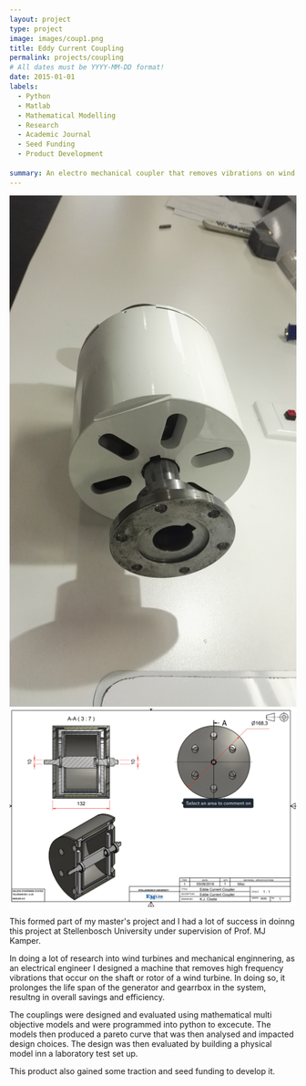 ```yaml
---
layout: project
type: project
image: images/coup1.png
title: Eddy Current Coupling
permalink: projects/coupling
# All dates must be YYYY-MM-DD format!
date: 2015-01-01
labels:
  - Python
  - Matlab
  - Mathematical Modelling
  - Research
  - Academic Journal
  - Seed Funding
  - Product Development

summary: An electro mechanical coupler that removes vibrations on wind turbine rotors.
---
```


<div class="ui medium rounded images">
  <img class="ui image" src="../images/coup2.jpg">
  <img class="ui image" src="../images/coup4.png">
</div>

This formed part of my master's project and I had a lot of success in doinng this project at Stellenbosch University under supervision of Prof. MJ Kamper. 

In doing a lot of research into wind turbines and mechanical enginnering, as an electrical engineer I designed a machine that removes high frequency vibrations that occur on the shaft or rotor of a wind turbine. In doing so, it prolonges the life span of the generator and gearrbox in the system, resultng in overall savings and efficiency. 

The couplings were designed and evaluated using mathematical multi objective models and were programmed into python to excecute. The models then produced a pareto curve that was then analysed and impacted design choices. The design was then evaluated by building a physical model inn a laboratory test set up. 

This product also gained some traction and seed funding to develop it.